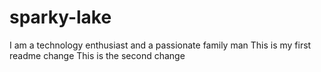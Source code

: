 # sparky-lake

I am a technology enthusiast and a passionate family man
 This is my first readme change
 This is the second change
